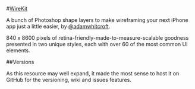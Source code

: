 #[WireKit](http://adamwhitcroft.com/wirekit)

A bunch of Photoshop shape layers to make wireframing your next iPhone app just a little easier, by [@adamwhitcroft](https://twitter.com/adamwhitcroft).

840 x 8600 pixels of retina-friendly-made-to-measure-scalable goodness presented in two unique styles, each with over 60 of the most common UI elements.

##Versions

As this resource may well expand, it made the most sense to host it on GitHub for the versioning, wiki and issues features.
